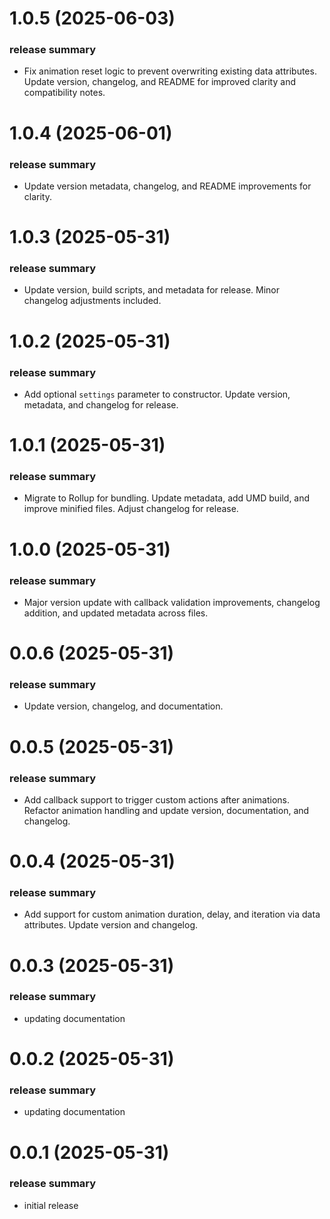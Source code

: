 <a name="1.0.5"></a>
# 1.0.5 (2025-06-03)

### release summary

- Fix animation reset logic to prevent overwriting existing data attributes. Update version, changelog, and README for improved clarity and compatibility notes.

<a name="1.0.4"></a>
# 1.0.4 (2025-06-01)

### release summary

- Update version metadata, changelog, and README improvements for clarity.

<a name="1.0.3"></a>
# 1.0.3 (2025-05-31)

### release summary

- Update version, build scripts, and metadata for release. Minor changelog adjustments included.

<a name="1.0.2"></a>
# 1.0.2 (2025-05-31)

### release summary

- Add optional `settings` parameter to constructor. Update version, metadata, and changelog for release.

<a name="1.0.1"></a>
# 1.0.1 (2025-05-31)

### release summary

- Migrate to Rollup for bundling. Update metadata, add UMD build, and improve minified files. Adjust changelog for release.

<a name="1.0.0"></a>
# 1.0.0 (2025-05-31)

### release summary

- Major version update with callback validation improvements, changelog addition, and updated metadata across files.

<a name="0.0.6"></a>
# 0.0.6 (2025-05-31)

### release summary

- Update version, changelog, and documentation.

<a name="0.0.5"></a>
# 0.0.5 (2025-05-31)

### release summary

- Add callback support to trigger custom actions after animations. Refactor animation handling and update version, documentation, and changelog.

<a name="0.0.4"></a>
# 0.0.4 (2025-05-31)

### release summary

- Add support for custom animation duration, delay, and iteration via data attributes. Update version and changelog.

<a name="0.0.3"></a>
# 0.0.3 (2025-05-31)

### release summary

- updating documentation

<a name="0.0.2"></a>
# 0.0.2 (2025-05-31)

### release summary

- updating documentation

<a name="0.0.1"></a>
# 0.0.1 (2025-05-31)

### release summary

- initial release